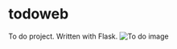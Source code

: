 # todoweb
To do project. Written with Flask.
![To do image](/https://github.com/mustafadede/todoweb/blob/master/Annotation%202019-11-29%20151343.png)
